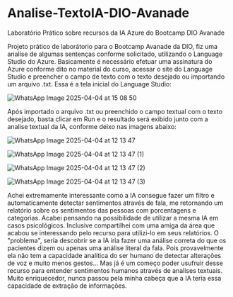 # Analise-TextoIA-DIO-Avanade
Laboratório Prático sobre recursos da IA Azure do Bootcamp DIO Avanade

Projeto prático de laborátorio para o Bootcamp Avanade da DIO, fiz uma analíse de algumas sentenças conforme solicitado, utilizando o Language Studio do Azure. Basicamente é necessário efetuar uma assinatura do Azure conforme dito no material do curso, acessar o site do Language Studio e preencher o campo de texto com o texto desejado ou importando um arquivo .txt. Essa é a tela inicial do Language Studio:

![WhatsApp Image 2025-04-04 at 15 08 50](https://github.com/user-attachments/assets/09dec641-ac6d-4731-88bf-5d6f45a1ef11)

Após importado o arquivo .txt ou preenchido o campo textual com o texto desejado, basta clicar em Run e o resultado será exibido junto com a analise textual da IA, conforme deixo nas imagens abaixo: 

![WhatsApp Image 2025-04-04 at 12 13 47](https://github.com/user-attachments/assets/b52e08a6-3132-49cc-8796-450375753788)

![WhatsApp Image 2025-04-04 at 12 13 47 (1)](https://github.com/user-attachments/assets/82cbcc08-3731-4807-b5d9-53f4bc11fff4)

![WhatsApp Image 2025-04-04 at 12 13 47 (2)](https://github.com/user-attachments/assets/1d5a12d4-5a9c-4286-82ef-d8ec6f19faa8)

![WhatsApp Image 2025-04-04 at 12 13 47 (3)](https://github.com/user-attachments/assets/0c0ae717-4e6c-4711-9ec2-903424d0a467)


Achei extremamente interessante como a IA consegue fazer um filtro e automaticamente detectar sentimentos através de fala, me retornando um relatório sobre os sentimentos das pessoas com porcentagens e categorias.
Acabei pensando na possibilidade de utilizar a mesma IA em casos psicológicos. Inclusive compartilhei com uma amiga da área que acabou se interessando pelo recurso para utilizi-lo em seus relatórios. O "problema", seria descobrir se a IA iria fazer uma análise correta do que os pacientes dizem ou apenas uma análise literal da fala. Pois provavelmente ela não tem a capacidade analítica do ser humano de detectar alterações de voz e muito menos gestos... Mas já é um começo poder usufruir desse recurso para entender sentimentos humanos através de analíses textuais. Muito enriquecedor, nunca passou pela minha cabeça que a IA teria essa capacidade de extração de informações.
